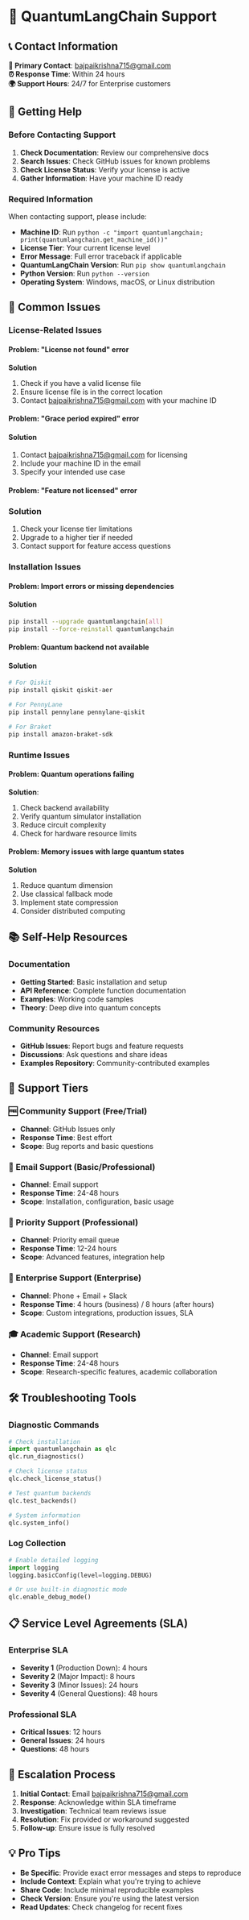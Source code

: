 # 🎯 QuantumLangChain Support

## 📞 Contact Information

**📧 Primary Contact**: [bajpaikrishna715@gmail.com](mailto:bajpaikrishna715@gmail.com)  
**⏰ Response Time**: Within 24 hours  
**🌍 Support Hours**: 24/7 for Enterprise customers  

## 🔧 Getting Help

### Before Contacting Support

1. **Check Documentation**: Review our comprehensive docs
2. **Search Issues**: Check GitHub issues for known problems
3. **Check License Status**: Verify your license is active
4. **Gather Information**: Have your machine ID ready

### Required Information

When contacting support, please include:

- **Machine ID**: Run `python -c "import quantumlangchain; print(quantumlangchain.get_machine_id())"`
- **License Tier**: Your current license level
- **Error Message**: Full error traceback if applicable
- **QuantumLangChain Version**: Run `pip show quantumlangchain`
- **Python Version**: Run `python --version`
- **Operating System**: Windows, macOS, or Linux distribution

## 🚨 Common Issues

### License-Related Issues

#### Problem: "License not found" error

**Solution**

1. Check if you have a valid license file
2. Ensure license file is in the correct location
3. Contact [bajpaikrishna715@gmail.com](mailto:bajpaikrishna715@gmail.com) with your machine ID

#### Problem: "Grace period expired" error

#### **Solution**

1. Contact [bajpaikrishna715@gmail.com](mailto:bajpaikrishna715@gmail.com) for licensing
2. Include your machine ID in the email
3. Specify your intended use case

#### Problem: "Feature not licensed" error

### **Solution**

1. Check your license tier limitations
2. Upgrade to a higher tier if needed
3. Contact support for feature access questions

### Installation Issues

#### Problem: Import errors or missing dependencies

#### **Solution**

```bash
pip install --upgrade quantumlangchain[all]
pip install --force-reinstall quantumlangchain
```

#### Problem: Quantum backend not available

#### **Solution**

```bash
# For Qiskit
pip install qiskit qiskit-aer

# For PennyLane
pip install pennylane pennylane-qiskit

# For Braket
pip install amazon-braket-sdk
```

### Runtime Issues

#### Problem: Quantum operations failing

**Solution**:

1. Check backend availability
2. Verify quantum simulator installation
3. Reduce circuit complexity
4. Check for hardware resource limits

#### Problem: Memory issues with large quantum states

**Solution**

1. Reduce quantum dimension
2. Use classical fallback mode
3. Implement state compression
4. Consider distributed computing

## 📚 Self-Help Resources

### Documentation

- **Getting Started**: Basic installation and setup
- **API Reference**: Complete function documentation
- **Examples**: Working code samples
- **Theory**: Deep dive into quantum concepts

### Community Resources

- **GitHub Issues**: Report bugs and feature requests
- **Discussions**: Ask questions and share ideas
- **Examples Repository**: Community-contributed examples

## 🎯 Support Tiers

### 🆓 Community Support (Free/Trial)

- **Channel**: GitHub Issues only
- **Response Time**: Best effort
- **Scope**: Bug reports and basic questions

### 💼 Email Support (Basic/Professional)

- **Channel**: Email support
- **Response Time**: 24-48 hours
- **Scope**: Installation, configuration, basic usage

### 🚀 Priority Support (Professional)

- **Channel**: Priority email queue
- **Response Time**: 12-24 hours
- **Scope**: Advanced features, integration help

### 🏢 Enterprise Support (Enterprise)

- **Channel**: Phone + Email + Slack
- **Response Time**: 4 hours (business) / 8 hours (after hours)
- **Scope**: Custom integrations, production issues, SLA

### 🎓 Academic Support (Research)

- **Channel**: Email support
- **Response Time**: 24-48 hours
- **Scope**: Research-specific features, academic collaboration

## 🛠️ Troubleshooting Tools

### Diagnostic Commands

```python
# Check installation
import quantumlangchain as qlc
qlc.run_diagnostics()

# Check license status
qlc.check_license_status()

# Test quantum backends
qlc.test_backends()

# System information
qlc.system_info()
```

### Log Collection

```python
# Enable detailed logging
import logging
logging.basicConfig(level=logging.DEBUG)

# Or use built-in diagnostic mode
qlc.enable_debug_mode()
```

## 📋 Service Level Agreements (SLA)

### Enterprise SLA

- **Severity 1** (Production Down): 4 hours
- **Severity 2** (Major Impact): 8 hours  
- **Severity 3** (Minor Issues): 24 hours
- **Severity 4** (General Questions): 48 hours

### Professional SLA

- **Critical Issues**: 12 hours
- **General Issues**: 24 hours
- **Questions**: 48 hours

## 🔄 Escalation Process

1. **Initial Contact**: Email [bajpaikrishna715@gmail.com](mailto:bajpaikrishna715@gmail.com)
2. **Response**: Acknowledge within SLA timeframe
3. **Investigation**: Technical team reviews issue
4. **Resolution**: Fix provided or workaround suggested
5. **Follow-up**: Ensure issue is fully resolved

## 💡 Pro Tips

- **Be Specific**: Provide exact error messages and steps to reproduce
- **Include Context**: Explain what you're trying to achieve
- **Share Code**: Include minimal reproducible examples
- **Check Version**: Ensure you're using the latest version
- **Read Updates**: Check changelog for recent fixes
